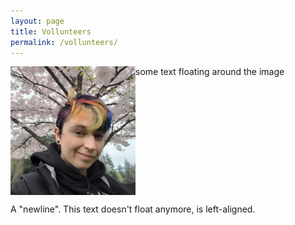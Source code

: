 ```yaml
---
layout: page
title: Vollunteers
permalink: /vollunteers/
---
```


<img src="images/ljanzen.jpg" align="left" width="200px"/>
some text floating around the image

<br clear="left"/>

A "newline". This text doesn't float anymore, is left-aligned.
